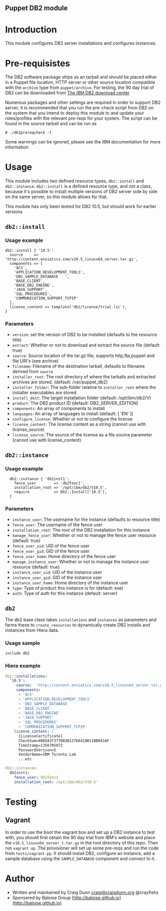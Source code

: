 Puppet DB2 module
-----------------

# Introduction 

This module configures DB2 server installations and configures instances.

# Pre-requisistes

The DB2 software package ships as an tarball and should be placed either in a Puppet file location, HTTP server or other source location compatible with the `archive` type from `puppet/archive`.   For testing, the 90 day trial of DB2 can be downloaded from [The IBM DB2 download center](https://www-01.ibm.com/software/data/db2/linux-unix-windows/downloads.html)

Numerous packages and other settings are required in order to support DB2 server, it is recommended that you run the pre-check script from DB2 on the system that you intend to deploy this module to and update your roles/profiles with the relevant pre-reqs for your system.  The script can be found in the source tarball and can be run as

```
# ./db2prereqcheck -l
```

Some warnings can be ignored, please see the IBM documentation for more information

# Usage

This module includes two defined resource types, `db2::install` and `db2::instance`.  `db2::install` is a defined resource type, and not a class, because it's possible to install multiple versions of DB2 server side by side on the same server, so this module allows for that.

This module has only been tested for DB2 10.5, but should work for earlier versions

## `db2::install`

### Usage example

```puppet
db2::install { '10.5':
  source     => 'http://content.enviatics.com/v10.5_linuxx64_server.tar.gz',
  components => [
    'ACS',
    'APPLICATION_DEVELOPMENT_TOOLS',
    'DB2_SAMPLE_DATABASE   ',
    'BASE_CLIENT',
    'BASE_DB2_ENGINE',
    'JAVA_SUPPORT',
    'SQL_PROCEDURES',
    'COMMUNICATION_SUPPORT_TCPIP'
  ],
  license_content => template('db2/license/trial.lic'),
}
```

### Parameters

* `version`: set the version of DB2 to be installed (defaults to the resource title)
* `extract`: Whether or not to download and extract the source file (default: true)
* `source`: Source location of the tar.gz file, supports http,ftp,puppet and file URI's (see archive)
* `filename`: Filename of the destination tarball, defaults to filename derived from `source`
* `installer_root`: The root directory of where the tarballs and extracted archives are stored. (default: /var/puppet_db2)
* `installer_folder`: The sub-folder relative to `installer_root` where the installer executables are stored.
* `install_dest`: The target installation folder (default: /opt/ibm/db2/V<version>)
* `product`: The DB2 product ID (default: DB2_SERVER_EDITION)
* `components`: An array of components to install
* `languages`: An array of languages to install (default: [ 'EN' ])
* `configure_license`: Whether or not to configure the license
* `license_content`: The license content as a string (cannot use with license_source)
* `license_source`: The source of the license as a file source parameter (cannot use with license_content)

## `db2::instance`

### Usage example

```puppet
  db2::instance { 'db2inst1':
    fence_user        => 'db2fenc1',
    installation_root => '/opt/ibm/db2/V10.5',
    require           => Db2::Install['10.5'],
  }
```

### Parameters
* `instance_user`: The username for the instance (defaults to resource title)
* `fence_user`: The username of the fence user
* `installation_root`: The root of the DB2 installation for this instance
* `manage_fence_user`: Whether or not to manage the fence user resource (default: true)
* `fence_user_uid`: UID of the fence user
* `fence_user_gid`: GID of the fence user 
* `fence_user_home`: Home directory of the fence user
* `manage_instance_user`: Whether or not to manage the instance user resource (default: true)
* `instance_user_uid`: UID of the instance user
* `instance_user_gid`: GID of the instance user 
* `instance_user_home`: Home directory of the instance user
* `type`: Type of product this instance is for (default: ese)
* `auth`: Type of auth for this instance (default: server)

## `db2`

The db2 base class takes `installations` and `instances` as parameters and farms these to `create_reosurces` to dynamically create DB2 installs and instances from Hiera data.

### Usage sample

```puppet
include db2
```

### Hiera example
```yaml
db2::installations:
  '10.5':
     source:  'http://content.enviatics.com/v10.5_linuxx64_server.tar.gz',
     components:
      - 'ACS'
      - 'APPLICATION_DEVELOPMENT_TOOLS'
      - 'DB2_SAMPLE_DATABASE   '
      - 'BASE_CLIENT'
      - 'BASE_DB2_ENGINE'
      - 'JAVA_SUPPORT'
      - 'SQL_PROCEDURES'
      - 'COMMUNICATION_SUPPORT_TCPIP'
    license_content: |
      [LicenseCertificate]
      CheckSum=8085A37377DB3B127EA410B11BB041AF
      TimeStamp=1356705072
      PasswordVersion=5
      VendorName=IBM Toronto Lab
      ...etc
```

```yaml
db2::instances
  db2inst1:
    fence_user: db2fenc1
    installation_root: /opt/ibm/db2/V10.5'
```

# Testing

## Vagrant

In order to use the boot the vagrant box and set up a DB2 instance to test with, you should first obtain the 90 day trial from IBM's website and place the `v10.5_linuxx64_server_t.tar.gz` in the root directory of this repo.  Then run `vagrant up`.  The provisioner will set up some pre-reqs and run the code from `tests/vagrant.pp`.  It should install DB2, configure an instance, add a sample database using the `SAMPLE_DATABASE` component and connect to it.


# Author

* Written and maintained by Craig Dunn <craig@craigdunn.org> @crayfishx
* Sponsered by Baloise Group [http://baloise.github.io](http://baloise.github.io)


